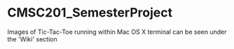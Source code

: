# CMSC201_SemesterProject
Images of Tic-Tac-Toe running within Mac OS X terminal can be seen under the 'Wiki' section
